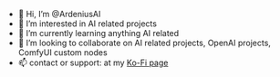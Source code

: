 - 👋 Hi, I’m @ArdeniusAI
- 👀 I’m interested in AI related projects
- 🌱 I’m currently learning anything AI related  
- 💞️ I’m looking to collaborate on AI related projects, OpenAI projects, ComfyUI custom nodes
- 📫 contact or support: at my [Ko-Fi page](https://ko-fi.com/ardenius) 

<!---
ArdeniusAI/ArdeniusAI is a ✨ special ✨ repository because its `README.md` (this file) appears on your GitHub profile.
You can click the Preview link to take a look at your changes.
--->
